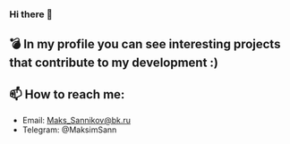 ### Hi there 👋

## :bomb: In my profile you can see interesting projects that contribute to my development :)

## 📫 How to reach me: 
- Email: Maks_Sannikov@bk.ru
- Telegram: @MaksimSann
